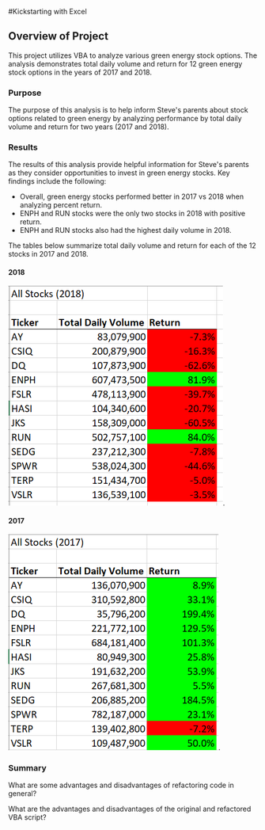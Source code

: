 #Kickstarting with Excel

## Overview of Project
This project utilizes VBA to analyze various green energy stock options. The analysis demonstrates total daily volume and return for 12 green energy stock options in the years of 2017 and 2018.  

### Purpose
The purpose of this analysis is to help inform Steve's parents about stock options related to green energy by analyzing performance by total daily volume and return for two years (2017 and 2018). 

### Results
The results of this analysis provide helpful information for Steve's parents as they consider opportunities to invest in green energy stocks. Key findings include the following: 
- Overall, green energy stocks performed better in 2017 vs 2018 when analyzing percent return.
- ENPH and RUN stocks were the only two stocks in 2018 with positive return.
- ENPH and RUN stocks also had the highest daily volume in 2018.

The tables below summarize total daily volume and return for each of the 12 stocks in 2017 and 2018.

#### 2018
![](/Resources/VBA_Challenge_2018_Output.png).

#### 2017
![](/Resources/VBA_Challenge_2017_Output.png).



### Summary

What are some advantages and disadvantages of refactoring code in general?

What are the advantages and disadvantages of the original and refactored VBA script?
